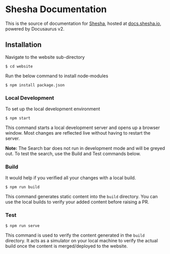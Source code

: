 # Shesha Documentation

This is the source of documentation for [Shesha](https://www.shesha.io/), hosted at [docs.shesha.io](https://docs.shesha.io/get-started/Introduction), powered by Docusaurus v2.

## Installation

Navigate to the website sub-directory

```
$ cd website
```

Run the below command to install node-modules

```
$ npm install package.json
```

### Local Development

To set up the local development environment

```
$ npm start
```

This command starts a local development server and opens up a browser window. Most changes are reflected live without having to restart the server.

**Note:** The Search bar does not run in development mode and will be greyed out. To test the search, use the Build and Test commands below.

### Build

It would help if you verified all your changes with a local build.

```
$ npm run build
```

This command generates static content into the `build` directory. You can use the local builds to verify your added content before raising a PR.

### Test

```
$ npm run serve
```

This command is used to verify the content generated in the `build` directory. It acts as a simulator on your local machine to verify the actual build once the content is merged/deployed to the website.
